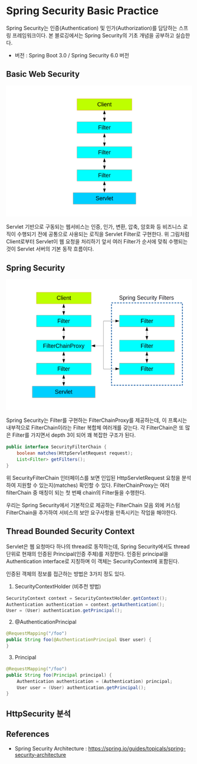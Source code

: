 # Spring Security Basic Practice
Spring Security는 인증(Authentication) 및 인가(Authorization)를 담당하는 스프링 프레임워크이다. 본 블로깅에서는 Spring Security의 기초 개념을 공부하고 실습한다.
* 버전 : Spring Boot 3.0 / Spring Security 6.0 버전

## Basic Web Security
![web-security.png](resources/web-security.png)

Servlet 기반으로 구동되는 웹서비스는 인증, 인가, 변환, 압축, 암호화 등 비즈니스 로직이 수행되기 전에 공통으로 사용되는 로직을 Servlet Filter로 구현한다.
위 그림처럼 Client로부터 Servlet이 웹 요청을 처리하기 앞서 여러 Filter가 순서에 맞춰 수행되는 것이 Servlet 서버의 기본 동작 흐름이다.

## Spring Security
![filter-chain-proxy.png](resources/filter-chain-proxy.png)

Spring Security는 Filter를 구현하는 FilterChainProxy를 제공하는데, 이 프록시는 내부적으로 FilterChain이라는 Filter 복합체 여러개를 갖는다. 각 FilterChain은 또 많은 Filter를 가지면서 depth 3이 되어 꽤 복잡한 구조가 된다. 

```java
public interface SecurityFilterChain {
    boolean matches(HttpServletRequest request);
    List<Filter> getFilters();
}
```
위 SecurityFilterChain 인터페이스를 보면 인입된 HttpServletRequest 요청을 분석하여 지원할 수 있는지(matches) 확인할 수 있다. FilterChainProxy는 여러 filterChain 중 매칭이 되는 첫 번째 chain의 Filter들을 수행한다. 

우리는 Spring Security에서 기본적으로 제공하는 FilterChain 모음 외에 커스텀 FilterChain을 추가하여 서비스의 보안 요구사항을 만족시키는 작업을 해야한다.

## Thread Bounded Security Context
Servlet은 웹 요청마다 하나의 thread로 동작하는데, Spring Security에서도 thread 단위로 현재의 인증된 Principal(인증 주체)를 저장한다.
인증된 principal을 Authentication interface로 지칭하며 이 객체는 SecurityContext에 포함된다.

인증된 객체의 정보를 접근하는 방법은 3가지 정도 있다. 

1. SecurityContextHolder (비추천 방법)
```java
SecurityContext context = SecurityContextHolder.getContext();
Authentication authentication = context.getAuthentication();
User = (User) authentication.getPrincipal();
```
2. @AuthenticationPrincipal
```java
@RequestMapping("/foo")
public String foo(@AuthenticationPrincipal User user) {
}
```
3. Principal
```java
@RequestMapping("/foo")
public String foo(Principal principal) {
    Authentication authentication = (Authentication) principal;
    User user = (User) authentication.getPrincipal();
}
```

## HttpSecurity 분석

## References
* Spring Security Architecture : https://spring.io/guides/topicals/spring-security-architecture

